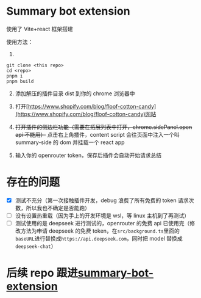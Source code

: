# Summary bot extension

使用了 Vite+react 框架搭建

使用方法：

1.

```
git clone <this repo>
cd <repo>
pnpm i
pnpm build
```

2. 添加解压的插件目录 dist 到你的 chrome 浏览器中

3. 打开[https://www.shopify.com/blog/floof-cotton-candy](https://www.shopify.com/blog/floof-cotton-candy)网站

4. ~~打开插件的侧边栏功能（需要在拓展列表中打开，chrome.sidePanel.open api 不能用）~~ 点击右上角插件，content script 会往页面中注入一个叫 summary-side 的 dom 并挂载一个 react app

5. 输入你的 openrouter token，保存后插件会自动开始请求总结

# 存在的问题

- [x] 测试不充分（第一次接触插件开发，debug 浪费了所有免费的 token 请求次数，所以我也不确定是否能跑）
- [ ] 没有设置热重载（因为手上的开发环境是 wsl，等 linux 主机到了再测试）
- [ ] 测试使用的是 deepseek 进行测试的，openrouter 的免费 api 已使用完（修改方法为申请 deepseek 的免费 token，在`src/background.ts`里面的`baseURL`进行替换成`https://api.deepseek.com`，同时把 model 替换成`deepseek-chat`）

# 后续 repo 跟进[summary-bot-extension](https://github.com/PHSix/summary-bot-extension)
